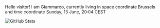 Hello visitor! I am Giammarco, currently living in space coordinate Brussels and time coordinate Sunday, 13 June, 20:04 CEST

![GitHub Stats](https://github-readme-stats.vercel.app/api?username=grcasanova)
